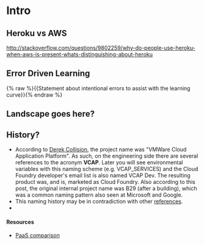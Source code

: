 # Intro

## Heroku vs AWS

http://stackoverflow.com/questions/9802259/why-do-people-use-heroku-when-aws-is-present-whats-distinguishing-about-heroku

## Error Driven Learning

{% raw %}{{Statement about intentional errors to assist with the learning curve}}{% endraw %}

## Landscape goes here?

## History?

* According to [Derek Collision](http://www.quora.com/Is-vcap-an-alias-of-cloudfoundry-or-its-development-code-name), the project name was "VMWare Cloud Application Platform". As such, on the engineering side there are several references to the acronym **VCAP**. Later you will see environmental variables with this naming scheme (e.g. VCAP_SERVICES) and the Cloud Foundry developer's email list is also named VCAP Dev. The resulting product was, and is, marketed as Cloud Foundry. Also according to this post, the original internal project name was B29 (after a building), which was a common naming pattern also seen at Microsoft and Google.
* This naming history may be in contradiction with other [references](http://www.activestate.com/blog/2014/03/brief-history-cloud-foundry-and-stackato).
*

#### Resources

* [PaaS comparison](http://blog.pivotal.io/cloud-foundry-pivotal/features/paas-comparison-cloud-foundry-microsoft-azure-google-app-engine-amazon-heroku-and-openshift)
